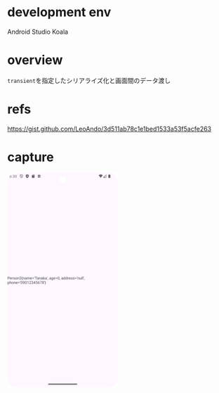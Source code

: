 # development env

Android Studio Koala

# overview

`transient`を指定したシリアライズ化と画面間のデータ渡し<br>

# refs
https://gist.github.com/LeoAndo/3d511ab78c1e1bed1533a53f5acfe263

# capture

<img src="./capture.png" width=50% />